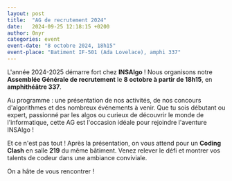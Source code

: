 ```yaml
---
layout: post
title:  "AG de recrutement 2024"
date:   2024-09-25 12:18:15 +0200
author: 0nyr
categories: event
event-date: "8 octobre 2024, 18h15"
event-place: "Batiment IF-501 (Ada Lovelace), amphi 337"
---
```


L'année 2024-2025 démarre fort chez **INSAlgo** ! Nous organisons notre **Assemblée Générale de recrutement** le **8 octobre à partir de 18h15**, en **amphithéâtre 337**.

Au programme : une présentation de nos activités, de nos concours d'algorithmes et des nombreux événements à venir. Que tu sois débutant ou expert, passionné par les algos ou curieux de découvrir le monde de l'informatique, cette AG est l'occasion idéale pour rejoindre l'aventure INSAlgo !

Et ce n'est pas tout ! Après la présentation, on vous attend pour un **Coding Clash** en salle **219** du même bâtiment. Venez relever le défi et montrer vos talents de codeur dans une ambiance conviviale.

On a hâte de vous rencontrer !
